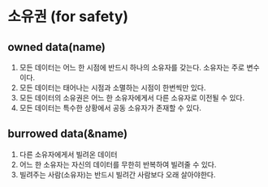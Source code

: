 # 소유권 (for safety)

## owned data(name)
1. 모든 데이터는 어느 한 시점에 반드시 하나의 소유자를 갖는다. 소유자는 주로 변수이다.
2. 모든 데이터는 태어나는 시점과 소멸하는 시점이 한번씩만 있다.
3. 모든 데이터의 소유권은 어느 한 소유자에게서 다른 소유자로 이전될 수 있다.
4. 모든 데이터는 특수한 상황에서 공동 소유자가 존재할 수 있다.

## burrowed data(&name)
1. 다른 소유자에게서 빌려온 데이터
2. 어느 한 소유자는 자신의 데이터를 무한히 반복하여 빌려줄 수 있다.
3. 빌려주는 사람(소유자)는 반드시 빌려간 사람보다 오래 살아야한다.

